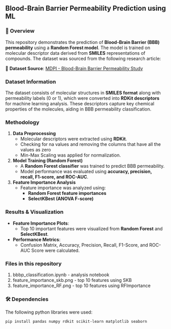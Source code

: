## Blood-Brain Barrier Permeability Prediction using ML

### 📌 Overview  
This repository demonstrates the prediction of **Blood-Brain Barrier (BBB) permeability** using a **Random Forest model**. The model is trained on molecular descriptor data derived from **SMILES** representations of compounds. The dataset was sourced from the following research article:  

🔗 **Dataset Source**: [MDPI - Blood-Brain Barrier Permeability Study](https://www.mdpi.com/1420-3049/26/24/7428)  

### Dataset Information  
The dataset consists of molecular structures in **SMILES format** along with permeability labels (0 or 1), which were converted into **RDKit descriptors** for machine learning analysis. These descriptors capture key chemical properties of the molecules, aiding in BBB permeability classification.  

### Methodology  
1. **Data Preprocessing**  
   - Molecular descriptors were extracted using **RDKit**.
   - Checking for na values and removing the columns that have all the values as zero
   - Min-Max Scaling was applied for normalization.  
2. **Model Training (Random Forest)**  
   - A **Random Forest classifier** was trained to predict BBB permeability.  
   - Model performance was evaluated using **accuracy, precision, recall, F1-score, and ROC-AUC**.  
3. **Feature Importance Analysis**  
   - Feature importance was analyzed using:  
     - **Random Forest feature importances**  
     - **SelectKBest (ANOVA F-score)**  

### Results & Visualization  
- **Feature Importance Plots**:  
  - Top 10 important features were visualized from **Random Forest** and **SelectKBest**.  
- **Performance Metrics**:  
  - Confusion Matrix, Accuracy, Precision, Recall, F1-Score, and ROC-AUC Score were calculated.
   
### Files in this repository
1. bbbp_classification.ipynb - analysis notebook
2. feature_importance_skb.png - top 10 features using SKB
3. feature_importance_RF.png - top 10 features using RFImportance


### 🛠️ Dependencies  
The following python libraries were used:  
```bash
pip install pandas numpy rdkit scikit-learn matplotlib seaborn

